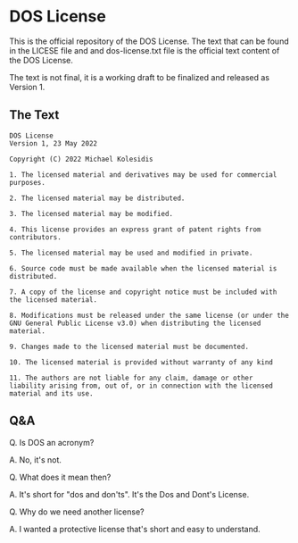 # DOS License

This is the official repository of the DOS License. The text that can be found in the LICESE file and and dos-license.txt file is the official text content of the DOS License.

The text is not final, it is a working draft to be finalized and released as Version 1.

## The Text
```
DOS License
Version 1, 23 May 2022

Copyright (C) 2022 Michael Kolesidis

1. The licensed material and derivatives may be used for commercial purposes.

2. The licensed material may be distributed.

3. The licensed material may be modified.

4. This license provides an express grant of patent rights from contributors.

5. The licensed material may be used and modified in private.

6. Source code must be made available when the licensed material is distributed.

7. A copy of the license and copyright notice must be included with the licensed material.

8. Modifications must be released under the same license (or under the GNU General Public License v3.0) when distributing the licensed material.

9. Changes made to the licensed material must be documented.

10. The licensed material is provided without warranty of any kind

11. The authors are not liable for any claim, damage or other liability arising from, out of, or in connection with the licensed material and its use.
```

## Q&A
Q. Is DOS an acronym?

A. No, it's not.

Q. What does it mean then?

A. It's short for "dos and don'ts". It's the Dos and Dont's License.

Q. Why do we need another license?

A. I wanted a protective license that's short and easy to understand.

